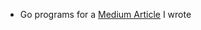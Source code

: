 - Go programs for a [Medium Article](https://medium.com/@anthonymcglone2022/getting-started-with-concurrency-in-go-d84302e041f6) I wrote